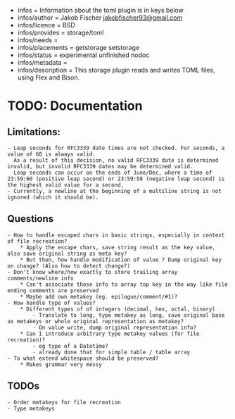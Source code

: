 - infos = Information about the toml plugin is in keys below
- infos/author = Jakob Fischer <jakobfischer93@gmail.com>
- infos/licence = BSD
- infos/provides = storage/toml
- infos/needs =
- infos/placements = getstorage setstorage
- infos/status = experimental unfinished nodoc
- infos/metadata =
- infos/description = This storage plugin reads and writes TOML files, using Flex and Bison.

# TODO: Documentation

## Limitations:
    - Leap seconds for RFC3339 date times are not checked. For seconds, a value of 60 is always valid.
      As a result of this decision, no valid RFC3339 date is determined invalid, but invalid RFC3339 dates may be determined valid.
      Leap seconds can occur on the ends of June/Dec, where a time of 23:59:60 (positive leap second) or 23:59:58 (negative leap second) is the highest valid value for a second.
    - Currently, a newline at the beginning of a multiline string is not ignored (which it should be).

## Questions
    - How to handle escaped chars in basic strings, especially in context of file recreation?
        * Apply the escape chars, save string result as the key value, also save original string as meta key?
        * But then, how handle modification of value ? Dump original key on change? (Also how to detect change?)
    - Don't know where/how exactly to store trailing array comments/newline info
        * Can't associate those info to array top key in the way like file ending comments are preserved
        * Maybe add own metakey (eg. epilogue/comment/#1)?
    - How handle type of values?
        * Different types of of integers (decimal, hex, octal, binary)
            - Translate to long, type metakey as long, save original base as metakeys or whole original representation as metakey?
            - On value write, dump original representation info?
        * Can I introduce arbitrary type metakey values (for file recreation)?
            - eg type of a Datetime?
            - already done that for simple table / table array
    - To what extend whitespace should be preserved?
        * Makes grammar very messy

## TODOs
    - Order metakeys for file recreation
    - Type metakeys
